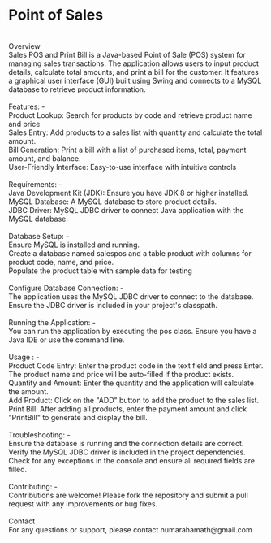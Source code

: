 # Point of Sales
<br>
Overview
<br>
Sales POS and Print Bill is a Java-based Point of Sale (POS) system for managing sales transactions. The application allows users to input product details, calculate total amounts, and print a bill for the customer. It features a graphical user interface (GUI) built using Swing and connects to a MySQL database to retrieve product information.
<br>
<br>
Features: -
<br>
Product Lookup: Search for products by code and retrieve product name and price
<br>
Sales Entry: Add products to a sales list with quantity and calculate the total amount.
<br>
Bill Generation: Print a bill with a list of purchased items, total, payment amount, and balance.
<br>
User-Friendly Interface: Easy-to-use interface with intuitive controls
<br>
<br>
Requirements: -
<br>
Java Development Kit (JDK): Ensure you have JDK 8 or higher installed.
<br>
MySQL Database: A MySQL database to store product details.
<br>
JDBC Driver: MySQL JDBC driver to connect Java application with the MySQL database.
<br>
<br>
Database Setup: -
<br>
Ensure MySQL is installed and running.
<br>
Create a database named salespos and a table product with columns for product code, name, and price.
<br>
Populate the product table with sample data for testing
<br>
<br>
Configure Database Connection: -
<br>
The application uses the MySQL JDBC driver to connect to the database. Ensure the JDBC driver is included in your project's classpath.
<br>
<br>
Running the Application: -
<br>
You can run the application by executing the pos class. Ensure you have a Java IDE or use the command line.
<br>
<br>
Usage : -
<br>
Product Code Entry: Enter the product code in the text field and press Enter. The product name and price will be auto-filled if the product exists.
<br>
Quantity and Amount: Enter the quantity and the application will calculate the amount.
<br>
Add Product: Click on the "ADD" button to add the product to the sales list.
<br>
Print Bill: After adding all products, enter the payment amount and click "PrintBill" to generate and display the bill.
<br>
<br>
Troubleshooting: -
<br>
Ensure the database is running and the connection details are correct.
<br>
Verify the MySQL JDBC driver is included in the project dependencies.
<br>
Check for any exceptions in the console and ensure all required fields are filled.
<br>
<br>
Contributing: -
<br>
Contributions are welcome! Please fork the repository and submit a pull request with any improvements or bug fixes.
<br>
<br>
Contact
<br>
For any questions or support, please contact numarahamath@gmail.com
<br>
<br>
